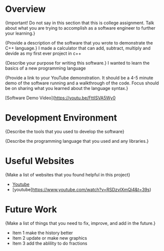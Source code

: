 # Overview

{Important! Do not say in this section that this is college assignment. Talk about what you are trying to accomplish as a software engineer to further your learning.}

{Provide a description of the software that you wrote to demonstrate the C++ language.}
I made a calculator that can add, subtract, multiply and devide as my first ever project in c++

{Describe your purpose for writing this software.}
I wanted to  learn the basics of a new programming language 

{Provide a link to your YouTube demonstration. It should be a 4-5 minute demo of the software running and a walkthrough of the code. Focus should be on sharing what you learned about the language syntax.}

[Software Demo Video](https://youtu.be/FttISVA5Wy0

# Development Environment

{Describe the tools that you used to develop the software}

{Describe the programming language that you used and any libraries.}

# Useful Websites

{Make a list of websites that you found helpful in this project}

- [Youtube](https://www.youtube.com/watch?v=ZzaPdXTrSb8&t=371s)
- [youtube]https://www.youtube.com/watch?v=RSDzvlXmQi4&t=39s)

# Future Work

{Make a list of things that you need to fix, improve, and add in the future.}

- Item 1 make the history better
- Item 2 update or make new graphics
- Item 3 add the ablility to do fractions 